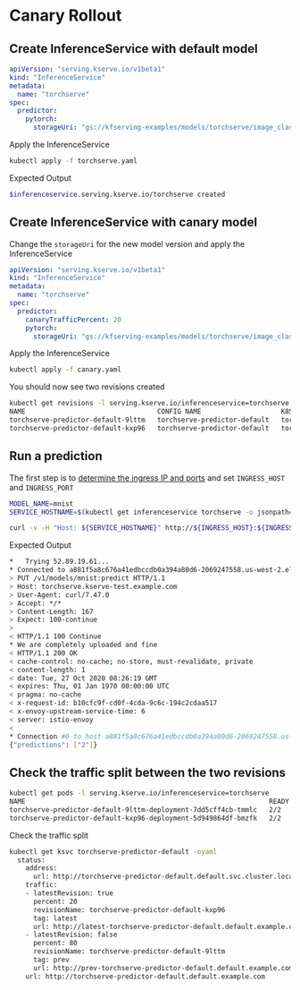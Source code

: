 # Canary Rollout

## Create InferenceService with default model

```yaml
apiVersion: "serving.kserve.io/v1beta1"
kind: "InferenceService"
metadata:
  name: "torchserve"
spec:
  predictor:
    pytorch:
      storageUri: "gs://kfserving-examples/models/torchserve/image_classifier"
```

Apply the InferenceService

```bash
kubectl apply -f torchserve.yaml
```

Expected Output

```bash
$inferenceservice.serving.kserve.io/torchserve created
```

## Create InferenceService with canary model

Change the `storageUri` for the new model version and apply the InferenceService

```yaml
apiVersion: "serving.kserve.io/v1beta1"
kind: "InferenceService"
metadata:
  name: "torchserve"
spec:
  predictor:
    canaryTrafficPercent: 20
    pytorch:
      storageUri: "gs://kfserving-examples/models/torchserve/image_classifier/v2"
```

Apply the InferenceService

```bash
kubectl apply -f canary.yaml
```

You should now see two revisions created

```bash
kubectl get revisions -l serving.kserve.io/inferenceservice=torchserve
NAME                                 CONFIG NAME                    K8S SERVICE NAME                     GENERATION   READY   REASON
torchserve-predictor-default-9lttm   torchserve-predictor-default   torchserve-predictor-default-9lttm   1            True
torchserve-predictor-default-kxp96   torchserve-predictor-default   torchserve-predictor-default-kxp96   2            True
```

## Run a prediction

The first step is to [determine the ingress IP and ports](https://kserve.github.io/website/master/get_started/first_isvc/#4-determine-the-ingress-ip-and-ports) and set `INGRESS_HOST` and `INGRESS_PORT`

```bash
MODEL_NAME=mnist
SERVICE_HOSTNAME=$(kubectl get inferenceservice torchserve -o jsonpath='{.status.url}' | cut -d "/" -f 3)

curl -v -H "Host: ${SERVICE_HOSTNAME}" http://${INGRESS_HOST}:${INGRESS_PORT}/v1/models/${MODEL_NAME}:predict -d @./mnist.json
```

Expected Output

```bash
*   Trying 52.89.19.61...
* Connected to a881f5a8c676a41edbccdb0a394a80d6-2069247558.us-west-2.elb.amazonaws.com (52.89.19.61) port 80 (#0)
> PUT /v1/models/mnist:predict HTTP/1.1
> Host: torchserve.kserve-test.example.com
> User-Agent: curl/7.47.0
> Accept: */*
> Content-Length: 167
> Expect: 100-continue
> 
< HTTP/1.1 100 Continue
* We are completely uploaded and fine
< HTTP/1.1 200 OK
< cache-control: no-cache; no-store, must-revalidate, private
< content-length: 1
< date: Tue, 27 Oct 2020 08:26:19 GMT
< expires: Thu, 01 Jan 1970 00:00:00 UTC
< pragma: no-cache
< x-request-id: b10cfc9f-cd0f-4cda-9c6c-194c2cdaa517
< x-envoy-upstream-service-time: 6
< server: istio-envoy
< 
* Connection #0 to host a881f5a8c676a41edbccdb0a394a80d6-2069247558.us-west-2.elb.amazonaws.com left intact
{"predictions": ["2"]}
```

## Check the traffic split between the two revisions

```bash
kubectl get pods -l serving.kserve.io/inferenceservice=torchserve
NAME                                                             READY   STATUS    RESTARTS   AGE
torchserve-predictor-default-9lttm-deployment-7dd5cff4cb-tmmlc   2/2     Running   0          21m
torchserve-predictor-default-kxp96-deployment-5d949864df-bmzfk   2/2     Running   0          20m
```

Check the traffic split

```bash
kubectl get ksvc torchserve-predictor-default -oyaml
  status:
    address:
      url: http://torchserve-predictor-default.default.svc.cluster.local
    traffic:
    - latestRevision: true
      percent: 20
      revisionName: torchserve-predictor-default-kxp96
      tag: latest
      url: http://latest-torchserve-predictor-default.default.example.com
    - latestRevision: false
      percent: 80
      revisionName: torchserve-predictor-default-9lttm
      tag: prev
      url: http://prev-torchserve-predictor-default.default.example.com
    url: http://torchserve-predictor-default.default.example.com
```

